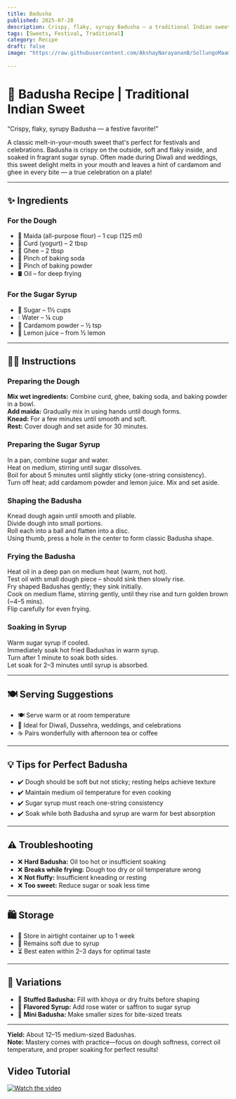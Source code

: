 ```yaml
---
title: Badusha  
published: 2025-07-28  
description: Crispy, flaky, syrupy Badusha — a traditional Indian sweet perfect for festivals and celebrations.  
tags: [Sweets, Festival, Traditional]  
category: Recipe  
draft: false  
image: "https://raw.githubusercontent.com/AkshayNarayananB/SollungoMaami/master/images/badusha.jpg"
  
---
```


# 🍩 Badusha Recipe | Traditional Indian Sweet

“Crispy, flaky, syrupy Badusha — a festive favorite!”

A classic melt-in-your-mouth sweet that's perfect for festivals and celebrations. Badusha is crispy on the outside, soft and flaky inside, and soaked in fragrant sugar syrup. Often made during Diwali and weddings, this sweet delight melts in your mouth and leaves a hint of cardamom and ghee in every bite — a true celebration on a plate!

---

## ✨ Ingredients

### For the Dough  
- 🌾 Maida (all-purpose flour) – 1 cup (125 ml)  
- 🍶 Curd (yogurt) – 2 tbsp  
- 🧈 Ghee – 2 tbsp  
- 🧂 Pinch of baking soda  
- 🧂 Pinch of baking powder  
- 🛢️ Oil – for deep frying  

### For the Sugar Syrup  
- 🍬 Sugar – 1½ cups  
- 💧 Water – ¼ cup  
- 🌿 Cardamom powder – ½ tsp  
- 🍋 Lemon juice – from ½ lemon  

---

## 👩‍🍳 Instructions

### Preparing the Dough  
**Mix wet ingredients:** Combine curd, ghee, baking soda, and baking powder in a bowl.  
**Add maida:** Gradually mix in using hands until dough forms.  
**Knead:** For a few minutes until smooth and soft.  
**Rest:** Cover dough and set aside for 30 minutes.

### Preparing the Sugar Syrup  
In a pan, combine sugar and water.  
Heat on medium, stirring until sugar dissolves.  
Boil for about 5 minutes until slightly sticky (one-string consistency).  
Turn off heat; add cardamom powder and lemon juice. Mix and set aside.

### Shaping the Badusha  
Knead dough again until smooth and pliable.  
Divide dough into small portions.  
Roll each into a ball and flatten into a disc.  
Using thumb, press a hole in the center to form classic Badusha shape.  

### Frying the Badusha  
Heat oil in a deep pan on medium heat (warm, not hot).  
Test oil with small dough piece – should sink then slowly rise.  
Fry shaped Badushas gently; they sink initially.  
Cook on medium flame, stirring gently, until they rise and turn golden brown (~4–5 mins).  
Flip carefully for even frying.

### Soaking in Syrup  
Warm sugar syrup if cooled.  
Immediately soak hot fried Badushas in warm syrup.  
Turn after 1 minute to soak both sides.  
Let soak for 2–3 minutes until syrup is absorbed.

---

## 🍽️ Serving Suggestions

- 🍽️ Serve warm or at room temperature  
- 🎉 Ideal for Diwali, Dussehra, weddings, and celebrations  
- ☕ Pairs wonderfully with afternoon tea or coffee  

---

## 💡 Tips for Perfect Badusha

- ✔️ Dough should be soft but not sticky; resting helps achieve texture  
- ✔️ Maintain medium oil temperature for even cooking  
- ✔️ Sugar syrup must reach one-string consistency  
- ✔️ Soak while both Badusha and syrup are warm for best absorption  

---

## ⚠️ Troubleshooting

- ❌ **Hard Badusha:** Oil too hot or insufficient soaking  
- ❌ **Breaks while frying:** Dough too dry or oil temperature wrong  
- ❌ **Not fluffy:** Insufficient kneading or resting  
- ❌ **Too sweet:** Reduce sugar or soak less time  

---

## 🛍️ Storage

- 🏺 Store in airtight container up to 1 week  
- 🧁 Remains soft due to syrup  
- ⏳ Best eaten within 2–3 days for optimal taste  

---

## 🌟 Variations

- 🌰 **Stuffed Badusha:** Fill with khoya or dry fruits before shaping  
- 🌹 **Flavored Syrup:** Add rose water or saffron to sugar syrup  
- 🍬 **Mini Badusha:** Make smaller sizes for bite-sized treats  

---

**Yield:** About 12–15 medium-sized Badushas.  
**Note:** Mastery comes with practice—focus on dough softness, correct oil temperature, and proper soaking for perfect results!


## Video Tutorial

[![Watch the video](https://img.youtube.com/vi/VIDEO_ID/0.jpg)](https://youtu.be/68VOVjN1Fyg?si=LRPfFVjnCiAbKgKM)
